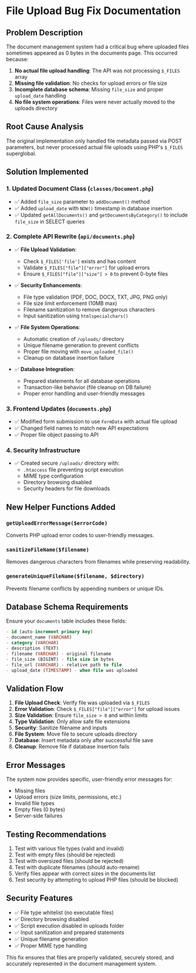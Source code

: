 # File Upload Bug Fix Documentation

## Problem Description
The document management system had a critical bug where uploaded files sometimes appeared as 0 bytes in the documents page. This occurred because:

1. **No actual file upload handling**: The API was not processing `$_FILES` array
2. **Missing file validation**: No checks for upload errors or file size
3. **Incomplete database schema**: Missing `file_size` and proper `upload_date` handling
4. **No file system operations**: Files were never actually moved to the uploads directory

## Root Cause Analysis
The original implementation only handled file metadata passed via POST parameters, but never processed actual file uploads using PHP's `$_FILES` superglobal.

## Solution Implemented

### 1. Updated Document Class (`classes/Document.php`)
- ✅ Added `file_size` parameter to `addDocument()` method
- ✅ Added `upload_date` with `NOW()` timestamp in database insertion
- ✅ Updated `getAllDocuments()` and `getDocumentsByCategory()` to include `file_size` in SELECT queries

### 2. Complete API Rewrite (`api/documents.php`)
- ✅ **File Upload Validation**: 
  - Check `$_FILES['file']` exists and has content
  - Validate `$_FILES["file"]["error"]` for upload errors
  - Ensure `$_FILES["file"]["size"] > 0` to prevent 0-byte files

- ✅ **Security Enhancements**:
  - File type validation (PDF, DOC, DOCX, TXT, JPG, PNG only)
  - File size limit enforcement (10MB max)
  - Filename sanitization to remove dangerous characters
  - Input sanitization using `htmlspecialchars()`

- ✅ **File System Operations**:
  - Automatic creation of `/uploads/` directory
  - Unique filename generation to prevent conflicts
  - Proper file moving with `move_uploaded_file()`
  - Cleanup on database insertion failure

- ✅ **Database Integration**:
  - Prepared statements for all database operations
  - Transaction-like behavior (file cleanup on DB failure)
  - Proper error handling and user-friendly messages

### 3. Frontend Updates (`documents.php`)
- ✅ Modified form submission to use `FormData` with actual file upload
- ✅ Changed field names to match new API expectations
- ✅ Proper file object passing to API

### 4. Security Infrastructure
- ✅ Created secure `/uploads/` directory with:
  - `.htaccess` file preventing script execution
  - MIME type configuration
  - Directory browsing disabled
  - Security headers for file downloads

## New Helper Functions Added

### `getUploadErrorMessage($errorCode)`
Converts PHP upload error codes to user-friendly messages.

### `sanitizeFileName($filename)`
Removes dangerous characters from filenames while preserving readability.

### `generateUniqueFileName($filename, $directory)`
Prevents filename conflicts by appending numbers or unique IDs.

## Database Schema Requirements
Ensure your `documents` table includes these fields:
```sql
- id (auto-increment primary key)
- document_name (VARCHAR)
- category (VARCHAR) 
- description (TEXT)
- filename (VARCHAR) - original filename
- file_size (BIGINT) - file size in bytes
- file_url (VARCHAR) - relative path to file
- upload_date (TIMESTAMP) - when file was uploaded
```

## Validation Flow
1. **File Upload Check**: Verify file was uploaded via `$_FILES`
2. **Error Validation**: Check `$_FILES["file"]["error"]` for upload issues
3. **Size Validation**: Ensure `file_size > 0` and within limits
4. **Type Validation**: Only allow safe file extensions
5. **Security**: Sanitize filename and inputs
6. **File System**: Move file to secure uploads directory
7. **Database**: Insert metadata only after successful file save
8. **Cleanup**: Remove file if database insertion fails

## Error Messages
The system now provides specific, user-friendly error messages for:
- Missing files
- Upload errors (size limits, permissions, etc.)
- Invalid file types
- Empty files (0 bytes)
- Server-side failures

## Testing Recommendations
1. Test with various file types (valid and invalid)
2. Test with empty files (should be rejected)
3. Test with oversized files (should be rejected)
4. Test with duplicate filenames (should auto-rename)
5. Verify files appear with correct sizes in the documents list
6. Test security by attempting to upload PHP files (should be blocked)

## Security Features
- ✅ File type whitelist (no executable files)
- ✅ Directory browsing disabled
- ✅ Script execution disabled in uploads folder
- ✅ Input sanitization and prepared statements
- ✅ Unique filename generation
- ✅ Proper MIME type handling

This fix ensures that files are properly validated, securely stored, and accurately represented in the document management system. 